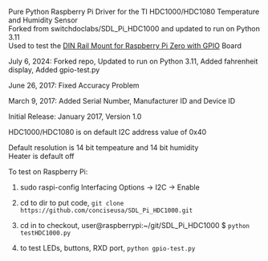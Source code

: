 Pure Python Raspberry Pi Driver for the TI HDC1000/HDC1080 Temperature and Humidity Sensor
<BR>
Forked from switchdoclabs/SDL_Pi_HDC1000 and updated to run on Python 3.11
<BR>
Used to test the [DIN Rail Mount for Raspberry Pi Zero with GPIO](https://www.tindie.com/products/conciseusa/din-rail-mount-for-raspberry-pi-zero-with-gpio/) Board
<BR>

July 6, 2024: Forked repo, Updated to run on Python 3.11, Added fahrenheit display, Added gpio-test.py

June 26, 2017:  Fixed Accuracy Problem

March 9, 2017:  Added Serial Number, Manufacturer ID and Device ID

Initial Release:   January 2017, Version 1.0<BR>

HDC1000/HDC1080 is on default I2C address value of 0x40

Default resolution is 14 bit tempeature and 14 bit humidity<BR>
Heater is default off

To test on Raspberry Pi:

1) sudo raspi-config Interfacing Options -> I2C -> Enable

2) cd to dir to put code, `git clone https://github.com/conciseusa/SDL_Pi_HDC1000.git`

3) cd in to checkout, user@raspberrypi:~/git/SDL_Pi_HDC1000 $ `python testHDC1000.py`

4) to test LEDs, buttons, RXD port, `python gpio-test.py`
